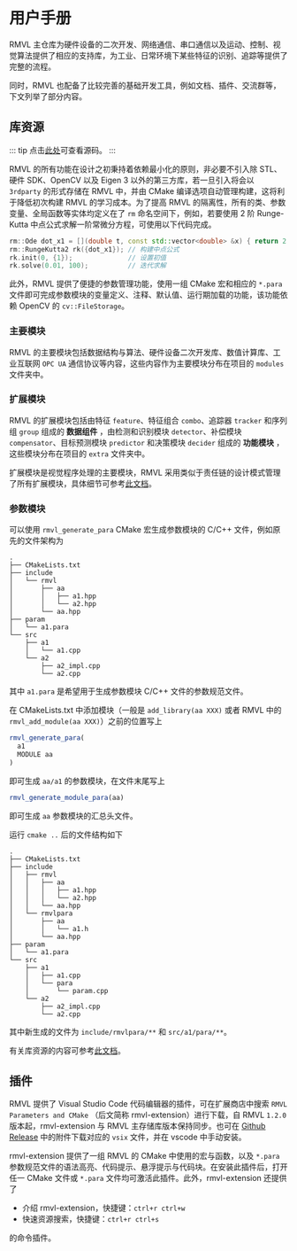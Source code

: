 # 用户手册

RMVL 主仓库为硬件设备的二次开发、网络通信、串口通信以及运动、控制、视觉算法提供了相应的支持库，为工业、日常环境下某些特征的识别、追踪等提供了完整的流程。

同时，RMVL 也配备了比较完善的基础开发工具，例如文档、插件、交流群等，下文列举了部分内容。

## 库资源

::: tip
点击[此处](https://github.com/cv-rmvl/rmvl)可查看源码。
:::

RMVL 的所有功能在设计之初秉持着依赖最小化的原则，非必要不引入除 STL、硬件 SDK、OpenCV 以及 Eigen 3 以外的第三方库，若一旦引入将会以 `3rdparty` 的形式存储在 RMVL 中，并由 CMake 编译选项自动管理构建，这将利于降低初次构建 RMVL 的学习成本。为了提高 RMVL 的隔离性，所有的类、参数变量、全局函数等实体均定义在了 `rm` 命名空间下，例如，若要使用 2 阶 Runge-Kutta 中点公式求解一阶常微分方程，可使用以下代码完成。

```cpp
rm::Ode dot_x1 = [](double t, const std::vector<double> &x) { return 2 - x[0] + t; }
rm::RungeKutta2 rk({dot_x1}); // 构建中点公式
rk.init(0, {1});              // 设置初值
rk.solve(0.01, 100);          // 迭代求解
```

此外，RMVL 提供了便捷的参数管理功能，使用一组 CMake 宏和相应的 `*.para` 文件即可完成参数模块的变量定义、注释、默认值、运行期加载的功能，该功能依赖 OpenCV 的 `cv::FileStorage`。

### 主要模块

RMVL 的主要模块包括数据结构与算法、硬件设备二次开发库、数值计算库、工业互联网 `OPC UA` 通信协议等内容，这些内容作为主要模块分布在项目的 `modules` 文件夹中。

### 扩展模块

RMVL 的扩展模块包括由特征 `feature`、特征组合 `combo`、追踪器 `tracker` 和序列组 `group` 组成的 **数据组件** ，由检测和识别模块 `detector`、补偿模块 `compensator`、目标预测模块 `predictor` 和决策模块 `decider` 组成的 **功能模块** ，这些模块分布在项目的 `extra` 文件夹中。

扩展模块是视觉程序处理的主要模块，RMVL 采用类似于责任链的设计模式管理了所有扩展模块，具体细节可参考[此文档](https://cv-rmvl.github.io/docs/master/d2/de3/tutorial_extra_upper_process.html)。

### 参数模块

可以使用 `rmvl_generate_para` CMake 宏生成参数模块的 C/C++ 文件，例如原先的文件架构为

```
.
├── CMakeLists.txt
├── include
│   └── rmvl
│       ├── aa
│       │   ├── a1.hpp
│       │   └── a2.hpp
│       └── aa.hpp
├── param
│   └── a1.para
└── src
    ├── a1
    │   └── a1.cpp
    └── a2
        ├── a2_impl.cpp
        └── a2.cpp
```

其中 `a1.para` 是希望用于生成参数模块 C/C++ 文件的参数规范文件。

在 CMakeLists.txt 中添加模块（一般是 `add_library(aa XXX)` 或者 RMVL 中的 `rmvl_add_module(aa XXX)`）之前的位置写上

```cmake
rmvl_generate_para(
  a1
  MODULE aa
)
```

即可生成 `aa/a1` 的参数模块，在文件末尾写上

```cmake
rmvl_generate_module_para(aa)
```

即可生成 `aa` 参数模块的汇总头文件。

运行 `cmake ..` 后的文件结构如下

```
.
├── CMakeLists.txt
├── include
│   ├── rmvl
│   │   ├── aa
│   │   │   ├── a1.hpp
│   │   │   └── a2.hpp
│   │   └── aa.hpp
│   └── rmvlpara
│       ├── aa
│       │   └── a1.h
│       └── aa.hpp
├── param
│   └── a1.para
└── src
    ├── a1
    │   ├── a1.cpp
    │   └── para
    │       └── param.cpp
    └── a2
        ├── a2_impl.cpp
        └── a2.cpp
```

其中新生成的文件为 `include/rmvlpara/**` 和 `src/a1/para/**`。

有关库资源的内容可参考[此文档](https://cv-rmvl.github.io/docs/master/d1/dfb/intro.html)。

## 插件

RMVL 提供了 Visual Studio Code 代码编辑器的插件，可在扩展商店中搜索 `RMVL Parameters and CMake` （后文简称 rmvl-extension）进行下载，自 RMVL `1.2.0` 版本起，rmvl-extension 与 RMVL 主存储库版本保持同步。也可在 [Github Release](https://github.com/cv-rmvl/rmvl-vscode-extension/releases) 中的附件下载对应的 `vsix` 文件，并在 vscode 中手动安装。

rmvl-extension 提供了一组 RMVL 的 CMake 中使用的宏与函数，以及 `*.para` 参数规范文件的语法高亮、代码提示、悬浮提示与代码块。在安装此插件后，打开任一 CMake 文件或 `*.para` 文件均可激活此插件。此外，rmvl-extension 还提供了

- 介绍 rmvl-extension，快捷键：`ctrl+r ctrl+w`
- 快速资源搜索，快捷键：`ctrl+r ctrl+s`

的命令插件。
